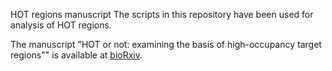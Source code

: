 HOT regions manuscript
The scripts in this repository have been used for analysis of HOT regions.

The manuscript "HOT or not: examining the basis of high-occupancy target regions"" is available at [bioRxiv](https://www.biorxiv.org/content/early/2017/07/31/107680).
